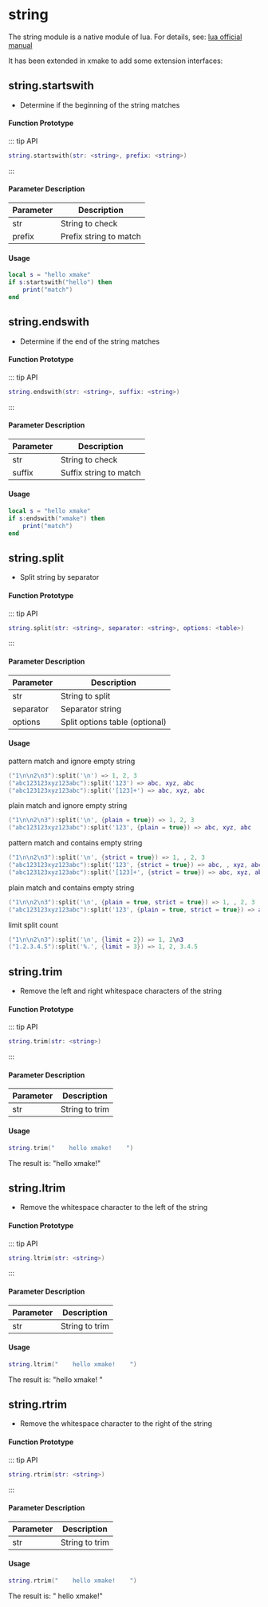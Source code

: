 
# string

The string module is a native module of lua. For details, see: [lua official manual](https://www.lua.org/manual/5.1/manual.html#5.4)

It has been extended in xmake to add some extension interfaces:

## string.startswith

- Determine if the beginning of the string matches

#### Function Prototype

::: tip API
```lua
string.startswith(str: <string>, prefix: <string>)
```
:::


#### Parameter Description

| Parameter | Description |
|-----------|-------------|
| str | String to check |
| prefix | Prefix string to match |

#### Usage

```lua
local s = "hello xmake"
if s:startswith("hello") then
    print("match")
end
```

## string.endswith

- Determine if the end of the string matches

#### Function Prototype

::: tip API
```lua
string.endswith(str: <string>, suffix: <string>)
```
:::


#### Parameter Description

| Parameter | Description |
|-----------|-------------|
| str | String to check |
| suffix | Suffix string to match |

#### Usage

```lua
local s = "hello xmake"
if s:endswith("xmake") then
    print("match")
end
```

## string.split

- Split string by separator

#### Function Prototype

::: tip API
```lua
string.split(str: <string>, separator: <string>, options: <table>)
```
:::


#### Parameter Description

| Parameter | Description |
|-----------|-------------|
| str | String to split |
| separator | Separator string |
| options | Split options table (optional) |

#### Usage

pattern match and ignore empty string

```lua
("1\n\n2\n3"):split('\n') => 1, 2, 3
("abc123123xyz123abc"):split('123') => abc, xyz, abc
("abc123123xyz123abc"):split('[123]+') => abc, xyz, abc
```

plain match and ignore empty string

```lua
("1\n\n2\n3"):split('\n', {plain = true}) => 1, 2, 3
("abc123123xyz123abc"):split('123', {plain = true}) => abc, xyz, abc
```

pattern match and contains empty string

```lua
("1\n\n2\n3"):split('\n', {strict = true}) => 1, , 2, 3
("abc123123xyz123abc"):split('123', {strict = true}) => abc, , xyz, abc
("abc123123xyz123abc"):split('[123]+', {strict = true}) => abc, xyz, abc
```

plain match and contains empty string

```lua
("1\n\n2\n3"):split('\n', {plain = true, strict = true}) => 1, , 2, 3
("abc123123xyz123abc"):split('123', {plain = true, strict = true}) => abc, , xyz, abc
```

limit split count

```lua
("1\n\n2\n3"):split('\n', {limit = 2}) => 1, 2\n3
("1.2.3.4.5"):split('%.', {limit = 3}) => 1, 2, 3.4.5
```

## string.trim

- Remove the left and right whitespace characters of the string

#### Function Prototype

::: tip API
```lua
string.trim(str: <string>)
```
:::


#### Parameter Description

| Parameter | Description |
|-----------|-------------|
| str | String to trim |

#### Usage

```lua
string.trim("    hello xmake!    ")
```

The result is: "hello xmake!"

## string.ltrim

- Remove the whitespace character to the left of the string

#### Function Prototype

::: tip API
```lua
string.ltrim(str: <string>)
```
:::


#### Parameter Description

| Parameter | Description |
|-----------|-------------|
| str | String to trim |

#### Usage

```lua
string.ltrim("    hello xmake!    ")
```

The result is: "hello xmake!    "

## string.rtrim

- Remove the whitespace character to the right of the string

#### Function Prototype

::: tip API
```lua
string.rtrim(str: <string>)
```
:::


#### Parameter Description

| Parameter | Description |
|-----------|-------------|
| str | String to trim |

#### Usage

```lua
string.rtrim("    hello xmake!    ")
```

The result is: "    hello xmake!"
